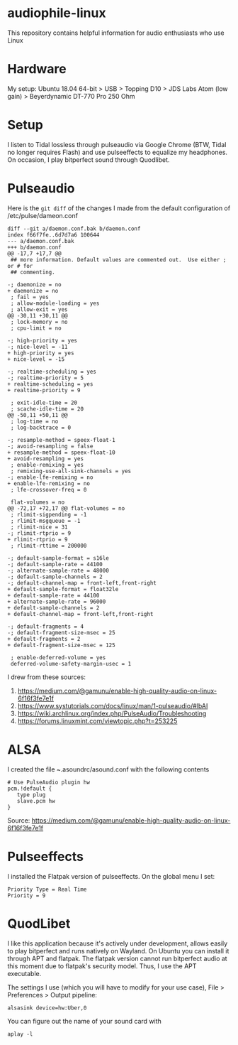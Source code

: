 # audiophile-linux
This repository contains helpful information for audio enthusiasts who use Linux

# Hardware
My setup:
Ubuntu 18.04 64-bit > USB > Topping D10 > JDS Labs Atom (low gain) > Beyerdynamic DT-770 Pro 250 Ohm

# Setup
I listen to Tidal lossless through pulseaudio via Google Chrome (BTW, Tidal no longer requires Flash) and use pulseeffects to equalize my headphones. On occasion, I play bitperfect sound through Quodlibet.

# Pulseaudio
Here is the `git diff` of the changes I made from the default configuration of /etc/pulse/dameon.conf

```
diff --git a/daemon.conf.bak b/daemon.conf
index f66f7fe..6d7d7a6 100644
--- a/daemon.conf.bak
+++ b/daemon.conf
@@ -17,7 +17,7 @@
 ## more information. Default values are commented out.  Use either ; or # for
 ## commenting.
 
-; daemonize = no
+ daemonize = no
 ; fail = yes
 ; allow-module-loading = yes
 ; allow-exit = yes
@@ -30,11 +30,11 @@
 ; lock-memory = no
 ; cpu-limit = no
 
-; high-priority = yes
-; nice-level = -11
+ high-priority = yes
+ nice-level = -15
 
-; realtime-scheduling = yes
-; realtime-priority = 5
+ realtime-scheduling = yes
+ realtime-priority = 9
 
 ; exit-idle-time = 20
 ; scache-idle-time = 20
@@ -50,11 +50,11 @@
 ; log-time = no
 ; log-backtrace = 0
 
-; resample-method = speex-float-1
-; avoid-resampling = false
+ resample-method = speex-float-10
+ avoid-resampling = yes
 ; enable-remixing = yes
 ; remixing-use-all-sink-channels = yes
-; enable-lfe-remixing = no
+ enable-lfe-remixing = no
 ; lfe-crossover-freq = 0
 
 flat-volumes = no
@@ -72,17 +72,17 @@ flat-volumes = no
 ; rlimit-sigpending = -1
 ; rlimit-msgqueue = -1
 ; rlimit-nice = 31
-; rlimit-rtprio = 9
+ rlimit-rtprio = 9
 ; rlimit-rttime = 200000
 
-; default-sample-format = s16le
-; default-sample-rate = 44100
-; alternate-sample-rate = 48000
-; default-sample-channels = 2
-; default-channel-map = front-left,front-right
+ default-sample-format = float32le
+ default-sample-rate = 44100
+ alternate-sample-rate = 96000
+ default-sample-channels = 2
+ default-channel-map = front-left,front-right
 
-; default-fragments = 4
-; default-fragment-size-msec = 25
+ default-fragments = 2
+ default-fragment-size-msec = 125
 
 ; enable-deferred-volume = yes
 deferred-volume-safety-margin-usec = 1
```

I drew from these sources:

1. https://medium.com/@gamunu/enable-high-quality-audio-on-linux-6f16f3fe7e1f
2. https://www.systutorials.com/docs/linux/man/1-pulseaudio/#lbAI
3. https://wiki.archlinux.org/index.php/PulseAudio/Troubleshooting
4. https://forums.linuxmint.com/viewtopic.php?t=253225

# ALSA
I created the file ~.asoundrc/asound.conf with the following contents

```
# Use PulseAudio plugin hw
pcm.!default {
   type plug
   slave.pcm hw
}
```
Source: https://medium.com/@gamunu/enable-high-quality-audio-on-linux-6f16f3fe7e1f

# Pulseeffects
I installed the Flatpak version of pulseeffects. On the global menu I set:
```
Priority Type = Real Time
Priority = 9
```

# QuodLibet

I like this application because it's actively under development, allows easily to play bitperfect and runs natively on Wayland. On Ubuntu you can install it through APT and flatpak. The flatpak version cannot run bitperfect audio at this moment due to flatpak's security model. Thus, I use the APT executable.

The settings I use (which you will have to modify for your use case), File > Preferences > Output pipeline:

```
alsasink device=hw:Uber,0
```

You can figure out the name of your sound card with
```
aplay -l
```
